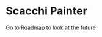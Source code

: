 Scacchi Painter
===============

Go to [Roadmap](https://github.com/dardino/scacchi-painter/wiki/RoadMap) to look at the future
